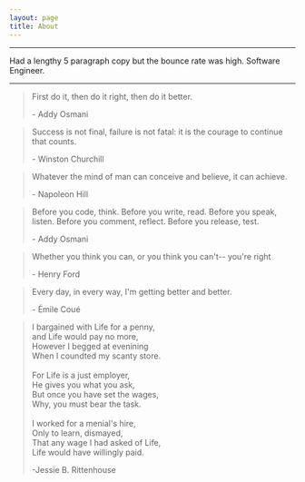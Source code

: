 ```yaml
---
layout: page
title: About
---
```

<hr />
Had a lengthy 5 paragraph copy but the bounce rate was high.
Software Engineer.
<hr />

> First do it, then do it right, then do it better.<p class="quote-author">- Addy Osmani</p></p>


> Success is not final, failure is not fatal: it is the courage to continue that counts. <p class="quote-author">- Winston Churchill</p>


> Whatever the mind of man can conceive and believe, it can achieve. <p class="quote-author">- Napoleon Hill</p>


> Before you code, think. Before you write, read. Before you speak, listen. Before you comment, reflect. Before you release, test. <p class="quote-author">- Addy Osmani</p>


> Whether you think you can, or you think you can't-- you're right <p class="quote-author">- Henry Ford</p>


> Every day, in every way, I'm getting better and better. <p class="quote-author">- &Eacute;mile Cou&eacute;</p>


> I bargained with Life for a penny, <br /> and Life would pay no more, <br /> However I begged at evenining <br /> When I coundted my scanty store. <br /><br /> For Life is a just employer, <br />He gives you what you ask, <br />But once you have set the wages,<br />Why, you must bear the task.<br /><br />I worked for a menial's hire, <br />Only to learn, dismayed,<br />That any wage I had asked of Life,<br />Life would have willingly paid.<p class="quote-author">-Jessie B. Rittenhouse</p>

